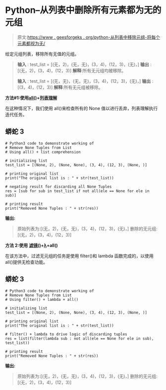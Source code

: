 # Python–从列表中删除所有元素都为无的元组

> 原文:[https://www . geesforgeks . org/python-从列表中移除元组-将每个元素都视为无/](https://www.geeksforgeeks.org/python-remove-tuples-from-the-list-having-every-element-as-none/)

给定元组列表，移除所有无值的元组。

> **输入** : test_list = [(无，2)，(无，无)，(3，4)，(12，3)，(无)，]
> **输出** : [(无，2)，(3，4)，(12，3)]
> **解释**:所有无元组均被移除。
> 
> **输入** : test_list = [(无，无)，(无，无)，(3，4)，(12，3)，(无)，]
> **输出** : [(3，4)，(12，3)]
> **解释**:所有无元组被移除。

**方法#1:使用**[**all()**](https://www.geeksforgeeks.org/any-all-in-python/)**+**[**列表理解**](https://www.geeksforgeeks.org/python-list-comprehension-and-slicing/)

在这种情况下，我们使用 all()来检查所有的 None 值以进行丢弃，列表理解执行迭代任务。

## 蟒蛇 3

```
# Python3 code to demonstrate working of 
# Remove None Tuples from List
# Using all() + list comprehension

# initializing list
test_list = [(None, 2), (None, None), (3, 4), (12, 3), (None, )]

# printing original list
print("The original list is : " + str(test_list))

# negating result for discarding all None Tuples
res = [sub for sub in test_list if not all(ele == None for ele in sub)]

# printing result 
print("Removed None Tuples : " + str(res))
```

**输出:**

> 原始列表为:[(无，2)，(无，无)，(3，4)，(12，3)，(无)，]
> 删除的无元组:[(无，2)，(3，4)，(12，3)]

**方法 2:使用** [**滤镜()**](https://www.geeksforgeeks.org/filter-in-python/)**+**[**λ**](https://www.geeksforgeeks.org/python-lambda/)**+all()**

在该方法中，过滤无元组的任务是使用 filter()和 lambda 函数完成的，以使用 all()提供无检查功能。

## 蟒蛇 3

```
# Python3 code to demonstrate working of 
# Remove None Tuples from List
# Using filter() + lambda + all()

# initializing list
test_list = [(None, 2), (None, None), (3, 4), (12, 3), (None, )]

# printing original list
print("The original list is : " + str(test_list))

# filter() + lambda to drive logic of discarding tuples
res = list(filter(lambda sub : not all(ele == None for ele in sub), test_list))

# printing result 
print("Removed None Tuples : " + str(res))
```

**输出:**

> 原始列表为:[(无，2)，(无，无)，(3，4)，(12，3)，(无)，]
> 删除的无元组:[(无，2)，(3，4)，(12，3)]